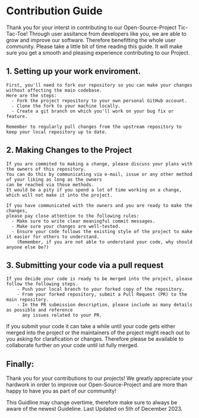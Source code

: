 # Contribution Guide

Thank you for your interst in contributing to our Open-Source-Project Tic-Tac-Toe!
Through user assitance from developers like you, we are able to grow and improve our software. Therefore benefitting the whole user community.
Please take a little bit of time reading this guide. It will make sure you get a smooth and pleasing experience contributing to our Project.

## 1. Setting up your work enviroment.
    First, you'll need to fork our repository so you can make your changes without affecting the main codebase. 
    Here are the steps:
      - Fork the project repository to your own personal GitHub account.
      - Clone the fork to your machine locally.
      - Create a git branch on which you'll work on your bug fix or feature.

    Remember to regularly pull changes from the upstream repository to keep your local repository up to date.

## 2. Making Changes to the Project
    If you are commited to making a change, please discuss your plans with the owners of this repository.
    You can do this by communicating via e-mail, issue or any other method of your liking as long as the owners
    can be reached via those methods.
    It would be a pity if you spend a lot of time working on a change, which will not make it into the project.

    If you have communicated with the owners and you are ready to make the changes, 
    please pay close attention to the following rules:
      - Make sure to write clear meaningful commit messages.
      - Make sure your changes are well-tested.
      - Ensure your code follows the existing style of the project to make it easier for others to understand. 
        (Remember, if you are not able to understand your code, why should anyone else be?)

## 3. Submitting your code via a pull request
    If you decide your code is ready to be merged into the project, please follow the following steps.
        - Push your local branch to your forked copy of the repository.
        - From your forked repository, submit a Pull Request (PR) to the main repository.
        - In the PR submission description, please include as many details as possible and reference 
          any issues related to your PR.

  If you submit your code it can take a while until your code gets either merged into the project or the maintainers of the project might reach out to you asking for clarafication or changes.
  Therefore please be available to collaborate further on your code until ist fully merged.

## Finally:
Thank you for your contributions to our projects! 
We greatly appreciate your hardwork in order to improve our Open-Source-Project and are more than happy to have you as part of our community!

This Guidline may change overtime, therefore make sure to always be aware of the newest Guideline.
Last Updated on 5th of December 2023.
